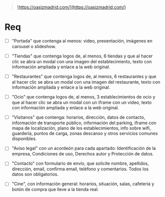 > [https://oasizmadrid.com/](https://oasizmadrid.com/)

# Req
- [ ] "Portada" que contenga al menos: video, presentación, imágenes en carousel o slideshow.

- [ ] "Tiendas" que contenga logos de, al menos, 6 tiendas y que al hacer clic se abra un modal con una imagen del establecimiento, texto con información ampliada y enlace a la web original.

- [ ] "Restaurantes" que contenga logos de, al menos, 6 restaurantes y que al hacer clic se abra un modal con una imagen del restaurante, texto con información ampliada y enlace a la web original.

- [ ] "Ocio" que contenga logos de, al menos, 3 establecimientos de ocio y que al hacer clic se abra un modal con un iframe con un video, texto con información ampliada y enlace a la web original.

- [ ] "Visitanos" que contenga: horarios, dirección, datos de contacto, información de transporte público, información del parking, iframe con mapa de localización, plano de los establecimientos, info sobre wifi, guardería, puntos de carga, zonas descanso y otros servicios comunes disponibles.

- [ ] "Aviso legal" con un acordeón para cada apartado: Identificación de la empresa, Condiciones de uso, Derechos autor y Protección de datos.

- [ ] "Contacto" con formulario de envío, que solicite nombre, apellidos, dirección, email, confirma email, teléfono y comentarios. Todos los datos son obligatorios.

- [ ] "Cine", con información general: horarios, situación, salas, cafetería y botón de compra que lleve a la tienda real.
